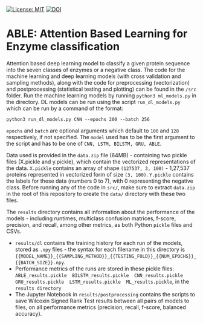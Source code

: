 [![License: MIT](https://img.shields.io/badge/License-MIT-yellow.svg)](https://opensource.org/licenses/MIT) [![DOI](https://zenodo.org/badge/290200950.svg)](https://zenodo.org/badge/latestdoi/290200950)



# ABLE: Attention Based Learning for Enzyme classification

Attention based deep learning model to classify a given protein sequence into the seven classes of enzymes or a negative class. The code for the machine learning and deep learning models (with cross validation and sampling methods), along with the code for preprocessing (vectorization) and postprocessing (statistical testing and plotting) can be found in the `/src` folder. Run the machine learning models by running `python3 ml_models.py` in the directory. DL models can be run using the script `run_dl_models.py` which can be run by a command of the format:

```
python3 run_dl_models.py CNN --epochs 200 --batch 256
```

`epochs` and `batch` are optional arguments which default to `100` and `128` respectively, if not specified. The `model` used has to be the first argument to the script and has to be one of `CNN, LSTM, BILSTM, GRU, ABLE`. 

Data used is provided in the `data.zip` file (64MB) - containing two pickle files (X.pickle and y.pickle), which contain the vectorized representations of the data. `X.pickle` contains an array of shape `(127537, 3, 100)` - 1,27,537 proteins represented in vectorized form of size `(3, 100)`. `Y.pickle` contains the labels for these data (numbers 0 to 7), with 0 representing the negative class. Before running any of the code in `src/`, make sure to extract `data.zip` in the root of this repository to create the `data/` directory with these two files.


The `results` directory contains all information about the performance of the models - including runtimes, multiclass confusion matrices, f-score, precision, and recall, among other metrics, as both Python `pickle` files and CSVs. 

* `results/dl` contains the training history for each run of the models, stored as `.npy` files - the syntax for each filename in this directory is `{{MODEL_NAME}}_{{SAMPLING_METHOD}}_{{TESTING_FOLD}}_{{NUM_EPOCHS}}_{{BATCH_SIZE}}.npy`. 
* Performance metrics of the runs are stored in these pickle files: `ABLE_results.pickle  BILSTM_results.pickle  CNN_results.pickle  GRU_results.pickle  LSTM_results.pickle  ML_results.pickle`, in the `results directory`
* The Jupyter Notebook in `results/postprocessing` contains the scripts to save Wilcoxin Signed Rank Test results between all pairs of models to files, on all performance metrics (precision, recall, f-score, balanced accuracy).
